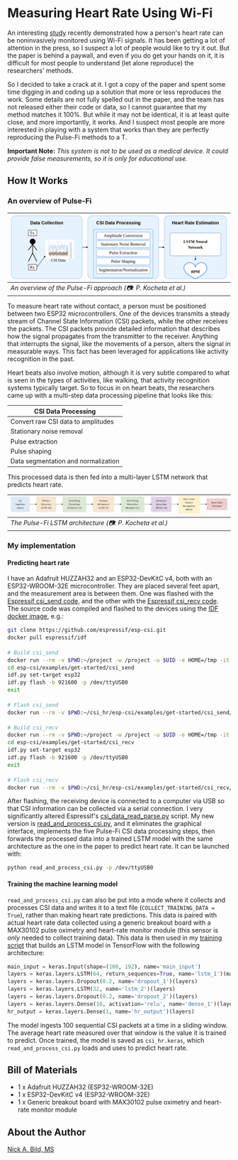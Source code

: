 # Measuring Heart Rate Using Wi-Fi

An interesting [study](https://www.hackster.io/news/i-heart-wi-fi-f3f726a38a1f) recently demonstrated how a person's heart rate can be noninvasively monitored using Wi-Fi signals. It has been getting a lot of attention in the press, so I suspect a lot of people would like to try it out. But the paper is behind a paywall, and even if you do get your hands on it, it is difficult for most people to understand (let alone reproduce) the researchers' methods.

So I  decided to take a crack at it. I got a copy of the paper and spent some time digging in and coding up a solution that more or less reproduces the work. Some details are not fully spelled out in the paper, and the team has not released either their code or data, so I cannot guarantee that my method matches it 100%. But while it may not be identical, it is at least quite close, and more importantly, it works. And I suspect most people are more interested in playing with a system that works than they are perfectly reproducing the Pulse-Fi methods to a T.

**Important Note:** *This system is not to be used as a medical device. It could provide false measurements, so it is only for educational use.*

## How It Works

### An overview of Pulse-Fi

| ![](https://raw.githubusercontent.com/nickbild/csi_hr/refs/heads/main/media/pf_architecture.png) |
| ------------------------------------------------------------------------------------------------ |
| *An overview of the Pulse-Fi approach (📷: P. Kocheta et al.)* |

To measure heart rate without contact, a person must be positioned between two ESP32 microcontrollers. One of the devices transmits a steady stream of Channel State Information (CSI) packets, while the other receives the packets. The CSI packets provide detailed information that describes how the signal propagates from the transmitter to the receiver. Anything that interrupts the signal, like the movements of a person, alters the signal in measurable ways. This fact has been leveraged for applications like activity recognition in the past.

Heart beats also involve motion, although it is very subtle compared to what is seen in the types of activities, like walking, that activity recognition systems typically target. So to focus in on heart beats, the researchers came up with a multi-step data processing pipeline that looks like this:

| CSI Data Processing  |
|-------|
| Convert raw CSI data to amplitudes |
| Stationary noise removal |
| Pulse extraction |
| Pulse shaping |
| Data segmentation and normalization |

This processed data is then fed into a multi-layer LSTM network that predicts heart rate.

| ![](https://raw.githubusercontent.com/nickbild/csi_hr/refs/heads/main/media/pf_lstm.png) |
| ------------------------------------------------------------------------------------------------ |
| *The Pulse-Fi LSTM architecture (📷: P. Kocheta et al.)* |

### My implementation

#### Predicting heart rate

I have an Adafruit HUZZAH32 and an ESP32-DevKitC v4, both with an ESP32-WROOM-32E microcontroller. They are placed several feet apart, and the measurement area is between them. One was flashed with the [Espressif csi_send code](https://github.com/espressif/esp-csi/blob/master/examples/get-started/csi_send), and the other with the [Espressif csi_recv code](https://github.com/espressif/esp-csi/blob/master/examples/get-started/csi_recv). The source code was compiled and flashed to the devices using the [IDF docker image](https://docs.espressif.com/projects/esp-idf/en/stable/esp32/api-guides/tools/idf-docker-image.html), e.g.:

```bash
git clone https://github.com/espressif/esp-csi.git
docker pull espressif/idf

# Build csi_send
docker run --rm -v $PWD:~/project -w /project -u $UID -e HOME=/tmp -it espressif/idf
cd esp-csi/examples/get-started/csi_send
idf.py set-target esp32
idf.py flash -b 921600 -p /dev/ttyUSB0
exit

# Flash csi_send
docker run --rm -v $PWD:~/csi_hr/esp-csi/examples/get-started/csi_send/project -w /project espressif/idf:latest idf.py --port /dev/ttyUSB0 flash

# Build csi_recv
docker run --rm -v $PWD:~/project -w /project -u $UID -e HOME=/tmp -it espressif/idf
cd esp-csi/examples/get-started/csi_recv
idf.py set-target esp32
idf.py flash -b 921600 -p /dev/ttyUSB0
exit

# Flash csi_recv
docker run --rm -v $PWD:~/csi_hr/esp-csi/examples/get-started/csi_recv/project -w /project espressif/idf:latest idf.py --port /dev/ttyUSB0 flash
```

After flashing, the receiving device is connected to a computer via USB so that CSI information can be collected via a serial connection. I very significantly altered Espressif's [csi_data_read_parse.py](https://github.com/espressif/esp-csi/blob/master/examples/get-started/tools/csi_data_read_parse.py) script. My new version is [read_and_process_csi.py](https://github.com/nickbild/csi_hr/blob/main/read_and_process_csi.py), and it eliminates the graphical interface, implements the five Pulse-Fi CSI data processing steps, then forwards the processed data into a trained LSTM model with the same architecture as the one in the paper to predict heart rate. It can be launched with:

```bash
python read_and_process_csi.py -p /dev/ttyUSB0
```

#### Training the machine learning model

`read_and_process_csi.py` can also be put into a mode where it collects and processes CSI data and writes it to a text file (`COLLECT_TRAINING_DATA = True`), rather than making heart rate predictions. This data is paired with actual heart rate data collected using a generic breakout board with a MAX30102 pulse oximetry and heart-rate monitor module (this sensor is *only* needed to collect training data). This data is then used in my [training script](https://github.com/nickbild/csi_hr/blob/main/train.py) that builds an LSTM model in TensorFlow with the following architecture:

```python
main_input = keras.Input(shape=(100, 192), name='main_input')
layers = keras.layers.LSTM(64, return_sequences=True, name='lstm_1')(main_input)
layers = keras.layers.Dropout(0.2, name='dropout_1')(layers)
layers = keras.layers.LSTM(32, name='lstm_2')(layers)
layers = keras.layers.Dropout(0.2, name='dropout_2')(layers)
layers = keras.layers.Dense(16, activation='relu', name='dense_1')(layers)
hr_output = keras.layers.Dense(1, name='hr_output')(layers)
```

The model ingests 100 sequential CSI packets at a time in a sliding window. The average heart rate measured over that window is the value it is trained to predict. Once trained, the model is saved as `csi_hr.keras`, which `read_and_process_csi.py` loads and uses to predict heart rate.

## Bill of Materials

- 1 x Adafruit HUZZAH32 (ESP32-WROOM-32E)
- 1 x ESP32-DevKitC v4 (ESP32-WROOM-32E)
- 1 x Generic breakout board with MAX30102 pulse oximetry and heart-rate monitor module

## About the Author

[Nick A. Bild, MS](https://nickbild79.firebaseapp.com/#!/)
